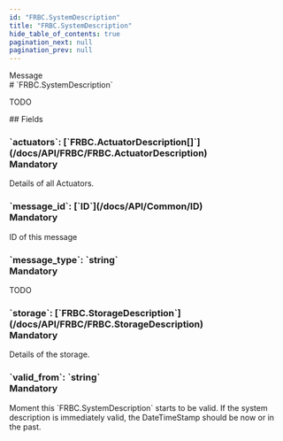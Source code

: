 ```yaml
---
id: "FRBC.SystemDescription"
title: "FRBC.SystemDescription"
hide_table_of_contents: true
pagination_next: null
pagination_prev: null
---
```


<div style={{ display: "flex", flexDirection: "row", alignItems: "start", justifyContent: "center" }}>
<div style={{ flexBasis: "35rem", flexGrow: "0", minWidth: "0" }}>
<div style={{ marginLeft: "1rem", marginBottom: "2rem" }}>
<div class="api-title">
<div style={{ width: "fit-content", fontWeight: 500, color: "gray" }}>
Message
</div>
# `FRBC.SystemDescription`
</div>


TODO

</div>

<div style={{ marginLeft: "1rem" }}>
## Fields
</div>
<div class="field-card">
<h3>`actuators`: <span className="type-link">[`FRBC.ActuatorDescription[]`](/docs/API/FRBC/FRBC.ActuatorDescription)</span> <div style={{ float: "right", color: "#888888", fontSize: '10pt', fontWeight: "400" }}>Mandatory</div></h3>
Details of all Actuators.

</div>
<div class="field-card">
<h3>`message_id`: <span className="type-link">[`ID`](/docs/API/Common/ID)</span> <div style={{ float: "right", color: "#888888", fontSize: '10pt', fontWeight: "400" }}>Mandatory</div></h3>
ID of this message

</div>
<div class="field-card">
<h3>`message_type`: <span className="type-link">`string`</span> <div style={{ float: "right", color: "#888888", fontSize: '10pt', fontWeight: "400" }}>Mandatory</div></h3>
TODO

</div>
<div class="field-card">
<h3>`storage`: <span className="type-link">[`FRBC.StorageDescription`](/docs/API/FRBC/FRBC.StorageDescription)</span> <div style={{ float: "right", color: "#888888", fontSize: '10pt', fontWeight: "400" }}>Mandatory</div></h3>
Details of the storage.

</div>
<div class="field-card">
<h3>`valid_from`: <span className="type-link">`string`</span> <div style={{ float: "right", color: "#888888", fontSize: '10pt', fontWeight: "400" }}>Mandatory</div></h3>
Moment this `FRBC.SystemDescription` starts to be valid. If the system description is immediately valid, the DateTimeStamp should be now or in the past.

</div>
</div>
</div>
